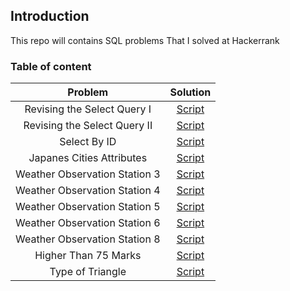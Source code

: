 ## Introduction 
This repo will contains SQL problems That I solved at Hackerrank 

### Table of content 

| Problem      | Solution |
| :-----------: | :-----------: |
| Revising the Select Query I    | [Script](/hackerrank_sql_scripts/Revising%20the%20Select%20Query%20I/)|
| Revising the Select Query II   | [Script](/hackerrank_sql_scripts/Revising%20the%20Select%20Query%20II/)|
| Select By ID                   | [Script](/hackerrank_sql_scripts/Select%20By%20ID/)|
| Japanes Cities Attributes      | [Script](/hackerrank_sql_scripts/Japanese%20Cities%20Attributes/)|
| Weather Observation Station 3  | [Script](/hackerrank_sql_scripts/Weather%20Observation%20Station%203/)|
| Weather Observation Station 4  | [Script](/hackerrank_sql_scripts/Weather%20Observation%20Station%204/)|
| Weather Observation Station 5  | [Script](/hackerrank_sql_scripts/Weather%20Observation%20Station%205/)|
| Weather Observation Station 6  | [Script](/hackerrank_sql_scripts/Weather%20Observation%20Station%206/)|
| Weather Observation Station 8  | [Script](/hackerrank_sql_scripts/Weather%20Observation%20Station%208/)|
| Higher Than 75 Marks  | [Script](/hackerrank_sql_scripts/Higher%20Than%2075%20Marks/)|
| Type of Triangle  | [Script](/hackerrank_sql_scripts/Type%20of%20Triangle/)|